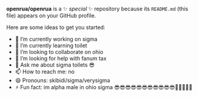 **openrua/openrua** is a ✨ _special_ ✨ repository because its `README.md` (this file) appears on your GitHub profile.

Here are some ideas to get you started:

- 🔭 I’m currently working on sigma
- 🌱 I’m currently learning toilet
- 👯 I’m looking to collaborate on ohio
- 🤔 I’m looking for help with fanum tax
- 💬 Ask me about sigma toilets 😎
- 📫 How to reach me: no
- 😄 Pronouns: skibidi/sigma/verysigma
- ⚡ Fun fact: im alpha male in ohio sigma 😎😎😎😎😎😎😎😎😎😎😎🗿🗿🗿🗿🗿
